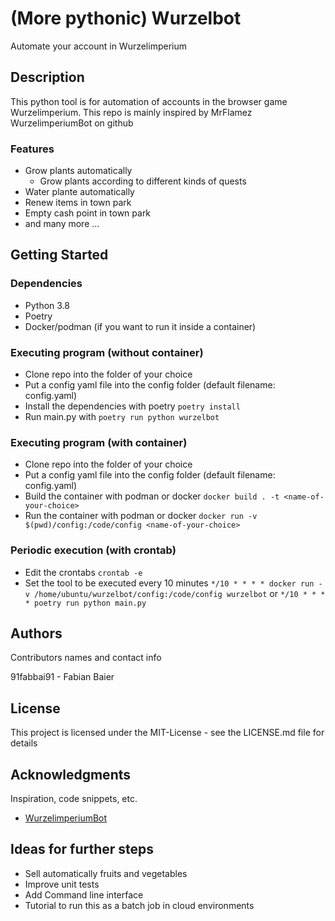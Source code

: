 # (More pythonic) Wurzelbot

Automate your account in Wurzelimperium

## Description

This python tool is for automation of accounts in the browser game Wurzelimperium.
This repo is mainly inspired by MrFlamez WurzelimperiumBot on github

### Features
* Grow plants automatically
  * Grow plants according to different kinds of quests
* Water plante automatically
* Renew items in town park
* Empty cash point in town park
* and many more ...

## Getting Started

### Dependencies

* Python 3.8
* Poetry
* Docker/podman (if you want to run it inside a container)


### Executing program (without container)

* Clone repo into the folder of your choice
* Put a config yaml file into the config folder (default filename: config.yaml)
* Install the dependencies with poetry ```poetry install```
* Run main.py with ```poetry run python wurzelbot```

### Executing program (with container)

* Clone repo into the folder of your choice
* Put a config yaml file into the config folder (default filename: config.yaml)
* Build the container with podman or docker  ```docker build . -t <name-of-your-choice>```
* Run the container with podman or docker ```docker run -v $(pwd)/config:/code/config <name-of-your-choice>```

### Periodic execution (with crontab)

* Edit the crontabs ```crontab -e```
* Set the tool to be executed every 10 minutes ```*/10 * * * * docker run -v /home/ubuntu/wurzelbot/config:/code/config wurzelbot``` or ```*/10 * * * * poetry run python main.py```

## Authors

Contributors names and contact info

91fabbai91 - Fabian Baier

## License

This project is licensed under the MIT-License - see the LICENSE.md file for details

## Acknowledgments

Inspiration, code snippets, etc.
* [WurzelimperiumBot](https://github.com/MrFlamez/Wurzelimperium-Bot)

## Ideas for further steps

* Sell automatically fruits and vegetables
* Improve unit tests
* Add Command line interface
* Tutorial to run this as a batch job in cloud environments

